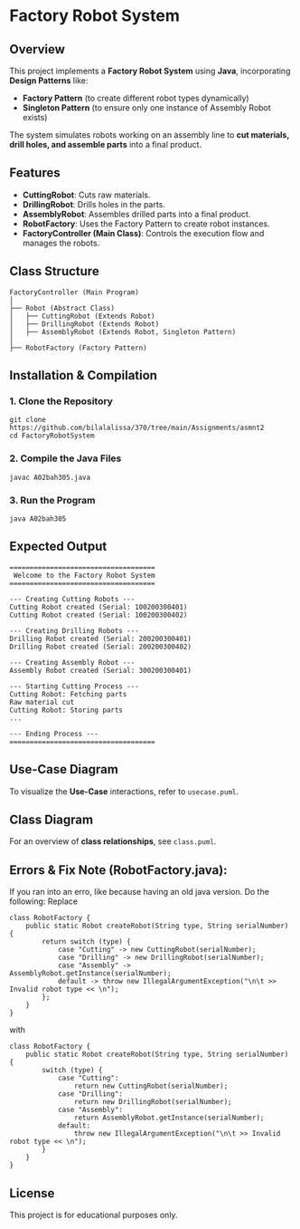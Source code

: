 # Factory Robot System

## Overview
This project implements a **Factory Robot System** using **Java**, incorporating **Design Patterns** like:
- **Factory Pattern** (to create different robot types dynamically)
- **Singleton Pattern** (to ensure only one instance of Assembly Robot exists)

The system simulates robots working on an assembly line to **cut materials, drill holes, and assemble parts** into a final product.

## Features
- **CuttingRobot**: Cuts raw materials.
- **DrillingRobot**: Drills holes in the parts.
- **AssemblyRobot**: Assembles drilled parts into a final product.
- **RobotFactory**: Uses the Factory Pattern to create robot instances.
- **FactoryController (Main Class)**: Controls the execution flow and manages the robots.

## Class Structure
```
FactoryController (Main Program)
│
├── Robot (Abstract Class)
│   ├── CuttingRobot (Extends Robot)
│   ├── DrillingRobot (Extends Robot)
│   ├── AssemblyRobot (Extends Robot, Singleton Pattern)
│
├── RobotFactory (Factory Pattern)
```

## Installation & Compilation
### **1. Clone the Repository**
```
git clone https://github.com/bilalalissa/370/tree/main/Assignments/asmnt2
cd FactoryRobotSystem
```

### **2. Compile the Java Files**
```
javac A02bah305.java
```

### **3. Run the Program**
```
java A02bah305
```

## Expected Output
```
====================================
 Welcome to the Factory Robot System
====================================

--- Creating Cutting Robots ---
Cutting Robot created (Serial: 100200300401)
Cutting Robot created (Serial: 100200300402)

--- Creating Drilling Robots ---
Drilling Robot created (Serial: 200200300401)
Drilling Robot created (Serial: 200200300402)

--- Creating Assembly Robot ---
Assembly Robot created (Serial: 300200300401)

--- Starting Cutting Process ---
Cutting Robot: Fetching parts
Raw material cut
Cutting Robot: Storing parts
...

--- Ending Process ---
====================================
```

## Use-Case Diagram
To visualize the **Use-Case** interactions, refer to `usecase.puml`.

## Class Diagram
For an overview of **class relationships**, see `class.puml`.

## Errors & Fix Note (RobotFactory.java):
If you ran into an erro, like because having an old java version.
Do the following:
Replace
```
class RobotFactory {
    public static Robot createRobot(String type, String serialNumber) {
        return switch (type) {
            case "Cutting" -> new CuttingRobot(serialNumber);
            case "Drilling" -> new DrillingRobot(serialNumber);
            case "Assembly" -> AssemblyRobot.getInstance(serialNumber);
            default -> throw new IllegalArgumentException("\n\t >> Invalid robot type << \n");
        };
    }
}
```
with
```
class RobotFactory {
    public static Robot createRobot(String type, String serialNumber) {
        switch (type) {
            case "Cutting":
                return new CuttingRobot(serialNumber);
            case "Drilling":
                return new DrillingRobot(serialNumber);
            case "Assembly":
                return AssemblyRobot.getInstance(serialNumber);
            default:
                throw new IllegalArgumentException("\n\t >> Invalid robot type << \n");
        }
    }
}
```

## License
This project is for educational purposes only.


